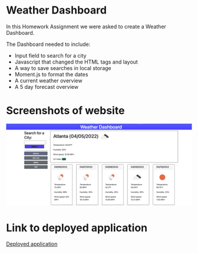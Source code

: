 # Weather Dashboard
In this Homework Assignment we were asked to create a Weather Dashboard.
<br/>

The Dashboard needed to include:
* Input field to search for a city
* Javascript that changed the HTML tags and layout
* A way to save searches in local storage
* Moment.js to format the dates
* A current weather overview
* A 5 day forecast overview
# Screenshots of website
![Picture of the start page](./assets/img/Screen%20Shot%202022-04-05%20at%206.42.41%20PM.png)
# Link to deployed application
[Deployed application](https://jcouch5.github.io/Weather-Dashboard/)